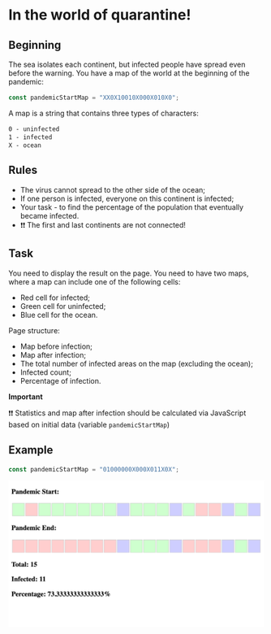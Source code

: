 # In the world of quarantine!

## Beginning

The sea isolates each continent, but infected people have spread even before the warning.
You have a map of the world at the beginning of the pandemic:

```js
const pandemicStartMap = "XX0X10010X000X010X0";
```

A map is a string that contains three types of characters:

```
0 - uninfected
1 - infected
Х - ocean
```

## Rules

* The virus cannot spread to the other side of the ocean;
* If one person is infected, everyone on this continent is infected;
* Your task - to find the percentage of the population that eventually became infected.
* ❗❗ The first and last continents are not connected!

## Task

You need to display the result on the page. You need to have two maps, where a map can include one of the following cells:
* Red cell for infected;
* Green cell for uninfected;
* Blue cell for the ocean.

Page structure:

* Map before infection;
* Map after infection;
* The total number of infected areas on the map (excluding the ocean);
* Infected count;
* Percentage of infection.

**Important**

❗❗ Statistics and map after infection should be calculated via JavaScript based on initial data (variable `pandemicStartMap`)

## Example

```js
const pandemicStartMap = "01000000X000X011X0X";
```

![./docs/pandemic-example-image.jpg](./docs/pandemic-example-image.png)
